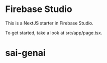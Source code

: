 # Firebase Studio

This is a NextJS starter in Firebase Studio.

To get started, take a look at src/app/page.tsx.
# sai-genai

